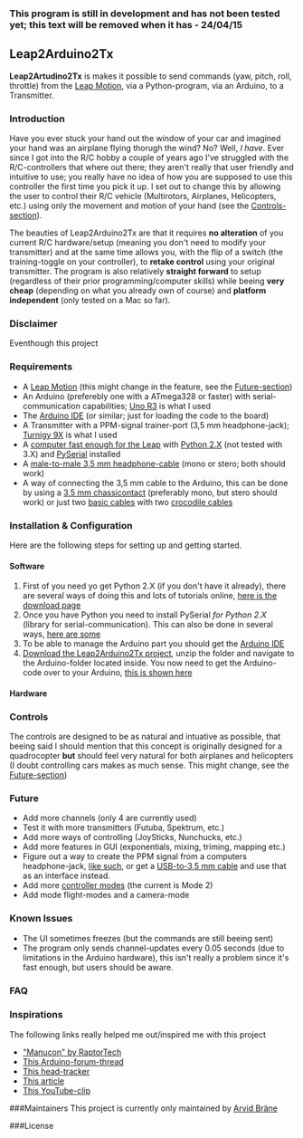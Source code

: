 ### This program is still in development and has not been tested yet; this text will be removed when it has - 24/04/15

## Leap2Arduino2Tx
**Leap2Artudino2Tx** is makes it possible to send commands (yaw, pitch, roll, throttle) from the [Leap Motion](https://www.leapmotion.com/), via a Python-program, via an Arduino, to a Transmitter. 


### Introduction
Have you ever stuck your hand out the window of your car and imagined your hand was an airplane flying thorugh the wind? No? Well, *I have*. Ever since I got into the R/C hobby a couple of years ago I've struggled with the R/C-controllers that where out there; they aren't really that user friendly and intuitive to use; you really have no idea of how you are supposed to use this controller the first time you pick it up. I set out to change this by allowing the user to control their R/C vehicle (Multirotors, Airplanes, Helicopters, etc.) using only the movement and motion of your hand (see the [Controls-section](#controls)). 

The beauties of Leap2Arduino2Tx are that it requires **no alteration** of you current R/C hardware/setup (meaning you don't need to modify your transmitter) and at the same time allows you, with the flip of a switch (the training-toggle on your controller), to **retake control** using your original transmitter. The program is also relatively **straight forward** to setup (regardless of their prior programming/computer skills) while beeing **very cheap** (depending on what you already own of course) and **platform independent** (only tested on a Mac so far).


### Disclaimer
Eventhough this project 


### Requirements
* A [Leap Motion](https://www.leapmotion.com/) (this might change in the feature, see the [Future-section](#future))
* An Arduino (preferebly one with a ATmega328 or faster) with serial-communication capabilities; [Uno R3](http://www.arduino.cc/en/Main/ArduinoBoardUno) is what I used
* The [Arduino IDE](http://www.arduino.cc/en/main/Software) (or similar; just for loading the code to the board)
* A Transmitter with a PPM-signal trainer-port (3,5 mm headphone-jack); [Turnigy 9X](http://www.hobbyking.com/hobbyking/store/__8992__Turnigy_9X_9Ch_Transmitter_w_Module_8ch_Receiver_Mode_2_v2_Firmware_.html) is what I used
* A [computer fast enough for the Leap](https://support.leapmotion.com/entries/39315178-What-are-the-system-requirements-) with [Python 2.X](https://www.python.org/downloads/) (not tested with 3.X) and [PySerial](https://pypi.python.org/pypi/pyserial) installed
* A [male-to-male 3,5 mm headphone-cable](https://cdn.shopify.com/s/files/1/0094/2742/products/3-55_aux_1024x1024.jpg?v=1322417365) (mono or stero; both should work)
* A way of connecting the 3,5 mm cable to the Arduino, this can be done by using a [3,5 mm chassicontact](http://www.kjell.com/image/Product_130399735477928341/full/1) (preferably mono, but stero should work) or just two [basic cables](http://www.sweetpeas.se/img/p/165-378-thickbox.jpg) with two [crocodile cables](http://ecx.images-amazon.com/images/I/41rwSISTWzL._SX355_.jpg)


### Installation & Configuration
Here are the following steps for setting up and getting started.

#### Software
1. First of you need yo get Python 2.X (if you don't have it already), there are several ways of doing this and lots of tutorials online, [here is the download page](https://www.python.org/downloads/)
2. Once you have Python you need to install PySerial *for Python 2.X* (library for serial-communication). This can also be done in several ways, [here are some](http://pyserial.sourceforge.net/pyserial.html#installation)
3. To be able to manage the Arduino part you should get the [Arduino IDE](http://www.arduino.cc/en/main/Software)
4. [Download the Leap2Arduino2Tx project](https://github.com/Kodagrux/Leap2Arduino2Tx/archive/master.zip), unzip the folder and navigate to the Arduino-folder located inside. You now need to get the Arduino-code over to your Arduino, [this is shown here](https://www.youtube.com/watch?v=kLd_JyvKV4Y)


#### Hardware

### Controls
The controls are designed to be as natural and intuative as possible, that beeing said I should mention that this concept is originally designed for a quadrocopter **but** should feel very natural for both airplanes and helicopters (I doubt controlling cars makes as much sense. This might change, see the [Future-section](#future))

### Future 
* Add more channels (only 4 are currently used)
* Test it with more transmitters (Futuba, Spektrum, etc.)
* Add more ways of controlling (JoySticks, Nunchucks, etc.)
* Add more features in GUI (exponentials, mixing, triming, mapping etc.)
* Figure out a way to create the PPM signal from a computers headphone-jack, [like such](https://github.com/kangsterizer/Audio_PPM_Linux), or get a [USB-to-3,5 mm cable](http://www.hobbyking.com/hobbyking/store/__24348__USB_Simulator_Lead_for_Turnigy_GTX3_Transmitter_VRC_Sim_Compatible.html) and use that as an interface instead.
* Add more [controller modes](http://cdn.instructables.com/FNZ/WM1L/HINOEL7Z/FNZWM1LHINOEL7Z.LARGE.jpg) (the current is Mode 2)
* Add mode flight-modes and a camera-mode


### Known Issues
* The UI sometimes freezes (but the commands are still beeing sent)
* The program only sends channel-updates every 0.05 seconds (due to limitations in the Arduino hardware), this isn't really a problem since it's fast enough, but users should be aware.

### FAQ

### Inspirations
The following links really helped me out/inspired me with this project

* ["Manucon" by RaptorTech](https://github.com/RaptorTech/Manucon)
* [This Arduino-forum-thread](http://forum.arduino.cc/index.php?topic=8755.0)
* [This head-tracker](http://www.rcgroups.com/forums/showpost.php?p=21974105&postcount=1)
* [This article](http://www.min.at/prinz/?x=entry:entry130320-204119)
* [This YouTube-clip](https://www.youtube.com/watch?v=bBjPMjqcHAc&index=24&list=PLQeQz14wJz9wJsa7t_YXuZ6bZSYEfz1Tr)


###Maintainers
This project is currently only maintained by [Arvid Bräne](http://arvidbrane.com)

###License